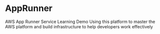 # AppRunner
AWS App Runner Service Learning Demo
Using this platform to master the AWS platform and build infrastructure to help developers work effectively
